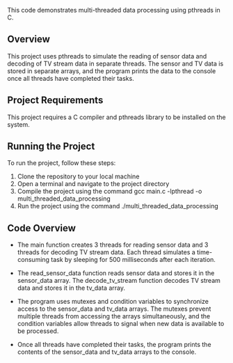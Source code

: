 This code demonstrates multi-threaded data processing using pthreads in C.

## Overview
This project uses pthreads to simulate the reading of sensor data and decoding of TV stream data in separate threads. The sensor and TV data is stored in separate arrays, and the program prints the data to the console once all threads have completed their tasks.

## Project Requirements
This project requires a C compiler and pthreads library to be installed on the system.

## Running the Project
To run the project, follow these steps:

1. Clone the repository to your local machine
2. Open a terminal and navigate to the project directory
3. Compile the project using the command gcc main.c -lpthread -o multi_threaded_data_processing
3. Run the project using the command ./multi_threaded_data_processing
## Code Overview
- The main function creates 3 threads for reading sensor data and 3 threads for decoding TV stream data. Each thread simulates a time-consuming task by sleeping for 500 milliseconds after each iteration.

- The read_sensor_data function reads sensor data and stores it in the sensor_data array. The decode_tv_stream function decodes TV stream data and stores it in the tv_data array.

- The program uses mutexes and condition variables to synchronize access to the sensor_data and tv_data arrays. The mutexes prevent multiple threads from accessing the arrays simultaneously, and the condition variables allow threads to signal when new data is available to be processed.

- Once all threads have completed their tasks, the program prints the contents of the sensor_data and tv_data arrays to the console.
